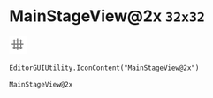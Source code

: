 # MainStageView@2x `32x32`
<img src="/img/MainStageView@2x.png" width=32 height=32>

``` CSharp
EditorGUIUtility.IconContent("MainStageView@2x")
```
```
MainStageView@2x
```
